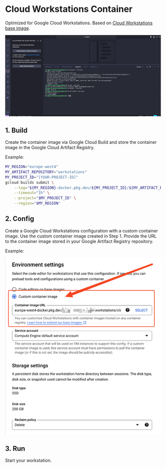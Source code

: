 # Cloud Workstations Container

Optimized for Google Cloud Workstations.
Based on [Cloud Workstations base image](https://cloud.google.com/workstations/docs/preconfigured-base-images).

![Screenshot](./code.png)

## 1. Build

Create the container image via Google Cloud Build and store the container image in the Google Cloud Artifact Registry.

Example:

```bash
MY_REGION="europe-west4"
MY_ARTIFACT_REPOSITORY="workstations"
MY_PROJECT_ID="[YOUR-PROJECT-ID]"
gcloud builds submit \
    --tag="${MY_REGION}-docker.pkg.dev/${MY_PROJECT_ID}/${MY_ARTIFACT_REPOSITORY}/cloud-tools-container:workstations" \
    --timeout="1h" \
    --project="$MY_PROJECT_ID" \
    --region="$MY_REGION"
```

## 2. Config

Create a Google Cloud Workstations configuration with a custom container image.
Use the custom container image created in Step 1.
Provide the URL to the container image stored in your Google Artifact Registry repository.

Example:

![Screenshot: Google Cloud Console - workstation configuration](./config.png)

## 3. Run

Start your workstation.